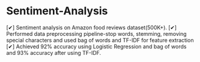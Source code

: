 # Sentiment-Analysis
 [✔] Sentiment analysis on Amazon food reviews dataset(500K+).
 [✔] Performed data preprocessing pipeline-stop words, stemming,
    removing special characters and used bag of words and TF-IDF
    for feature extraction
 [✔] Achieved 92% accuracy using Logistic Regression and bag of words and 93% accuracy after using TF-IDF.
